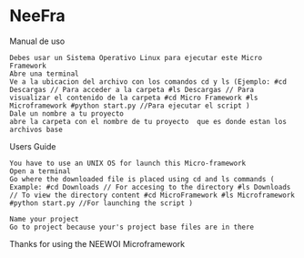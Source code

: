 # NeeFra
Manual de uso

    Debes usar un Sistema Operativo Linux para ejecutar este Micro Framework
    Abre una terminal
    Ve a la ubicacion del archivo con los comandos cd y ls (Ejemplo: #cd Descargas // Para acceder a la carpeta #ls Descargas // Para visualizar el contenido de la carpeta #cd Micro Framework #ls Microframework #python start.py //Para ejecutar el script )
    Dale un nombre a tu proyecto
    abre la carpeta con el nombre de tu proyecto  que es donde estan los archivos base

Users Guide

    You have to use an UNIX OS for launch this Micro-framework
    Open a terminal
    Go where the downloaded file is placed using cd and ls commands ( Example: #cd Downloads // For accesing to the directory #ls Downloads // To view the directory content #cd MicroFramework #ls Microframework #python start.py //For launching the script )

    Name your project
    Go to project because your's project base files are in there

Thanks for using the NEEWOI Microframework
